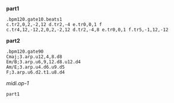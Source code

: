 **part1**
```
.bpm120.gate10.beats1
c.tr2,0,2,-2,12 d.tr2,-4 e.tr0,0,1 f
c.tr4,12,-12,2,0,2,-2,12 d.tr2,-4,8 e.tr0,0,1 f.tr5,-1,12,-12
```

**part2**
```
.bpm120.gate90
Cmaj;3.arp.u12,4,8.d8
Em/B;3.arp.u6,9,12.d8.u12.d4
Am/E;3.arp.u4.d6.u9.d5
F;3.arp.u6.d2.t1.u8.d4
```


*midi.op-1*
```
part1
```
